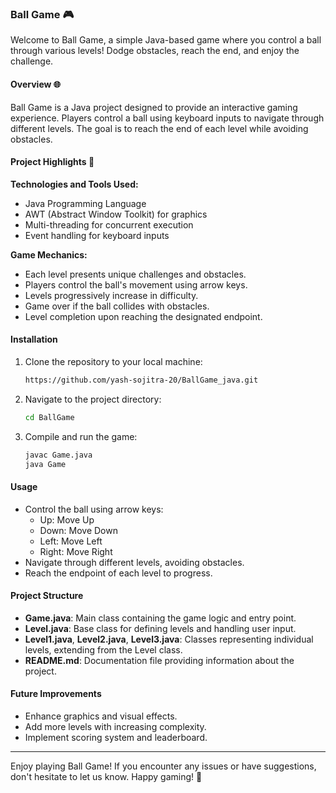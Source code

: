 ### Ball Game 🎮

Welcome to Ball Game, a simple Java-based game where you control a ball through various levels! Dodge obstacles, reach the end, and enjoy the challenge.

#### Overview 🌐
Ball Game is a Java project designed to provide an interactive gaming experience. Players control a ball using keyboard inputs to navigate through different levels. The goal is to reach the end of each level while avoiding obstacles.

#### Project Highlights 🌟
**Technologies and Tools Used:**
- Java Programming Language
- AWT (Abstract Window Toolkit) for graphics
- Multi-threading for concurrent execution
- Event handling for keyboard inputs

**Game Mechanics:**
- Each level presents unique challenges and obstacles.
- Players control the ball's movement using arrow keys.
- Levels progressively increase in difficulty.
- Game over if the ball collides with obstacles.
- Level completion upon reaching the designated endpoint.

#### Installation
1. Clone the repository to your local machine:
   ```bash
   https://github.com/yash-sojitra-20/BallGame_java.git
   ```
2. Navigate to the project directory:
   ```bash
   cd BallGame
   ```
3. Compile and run the game:
   ```bash
   javac Game.java
   java Game
   ```

#### Usage
- Control the ball using arrow keys:
  - Up: Move Up
  - Down: Move Down
  - Left: Move Left
  - Right: Move Right
- Navigate through different levels, avoiding obstacles.
- Reach the endpoint of each level to progress.

#### Project Structure
- **Game.java**: Main class containing the game logic and entry point.
- **Level.java**: Base class for defining levels and handling user input.
- **Level1.java**, **Level2.java**, **Level3.java**: Classes representing individual levels, extending from the Level class.
- **README.md**: Documentation file providing information about the project.

#### Future Improvements
- Enhance graphics and visual effects.
- Add more levels with increasing complexity.
- Implement scoring system and leaderboard.

---

Enjoy playing Ball Game! If you encounter any issues or have suggestions, don't hesitate to let us know. Happy gaming! 🚀
